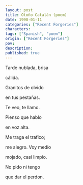 ```yaml
---
layout: post
title: Otoño Catalán (poem)
date: 1998-01-11
categories: ["Recent Forgeries"]
characters: 
tags: ["Spanish", "poem"]
origin: ["Recent Forgeries"]
pov: 
description: 
published: true
---
```


Tarde nublada, brisa

cálida.

Granitos de olvido

en tus pestañas.

Te veo, te llamo.

Pienso que hablo

en voz alta.

Me traga el trafico;

me alegro. Voy medio

mojado, casi limpio.

No pido ni tengo

que dar el perdon.
